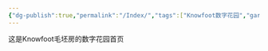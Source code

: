 ```yaml
---
{"dg-publish":true,"permalink":"/Index/","tags":["Knowfoot数字花园","gardenEntry","gardenEntry","gardenEntry","gardenEntry","gardenEntry","gardenEntry","gardenEntry"]}
---
```


这是Knowfoot毛坯房的数字花园首页
